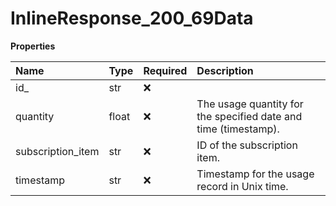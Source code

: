 # InlineResponse_200_69Data

**Properties**

| Name              | Type  | Required | Description                                                     |
| :---------------- | :---- | :------- | :-------------------------------------------------------------- |
| id\_              | str   | ❌       |                                                                 |
| quantity          | float | ❌       | The usage quantity for the specified date and time (timestamp). |
| subscription_item | str   | ❌       | ID of the subscription item.                                    |
| timestamp         | str   | ❌       | Timestamp for the usage record in Unix time.                    |
